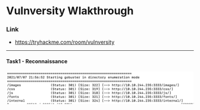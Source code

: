 # Vulnversity Wlakthrough
### Link
- https://tryhackme.com/room/vulnversity
------------------------
#### Task1 - Reconnaissance
![](https://github.com/LNB283/THM/blob/main/Vulnversity/Pictures/Vulnversity_Gobuster_1.png)